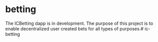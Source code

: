 # betting
The ICBetting dapp is in development. The purpose of this project is to enable decentralized user created bets for all types of purposes.# ic-betting
